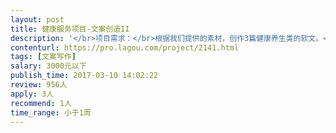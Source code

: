 ```yaml
---                
layout: post       
title: 健康服务项目-文案创造II           
description: '</br>项目需求：</br>根据我们提供的素材，创作3篇健康养生类的软文。</br>必须依照品牌的调性、创作符合新媒体传播的软文，每篇不超过1000字。</br>'     
contenturl: https://pro.lagou.com/project/2141.html      
tags: [文案写作]            
salary: 3000元以下          
publish_time: 2017-03-10 14:02:22         
review: 956人                   
apply: 3人                   
recommend: 1人                   
time_range: 小于1周              
---                 
```

